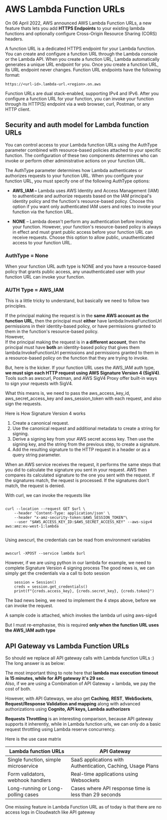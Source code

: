 # AWS Lambda Function URLs

On 06 April 2022, AWS announced AWS Lambda Function URLs, a new feature thats lets you add **HTTPS Endpoints** to your existing lambda functions and optionally configure Cross-Origin Resource Sharing (CORS) headers.

A function URL is a dedicated HTTPS endpoint for your Lambda function. You can create and configure a function URL through the Lambda console or the Lambda API. When you create a function URL, Lambda automatically generates a unique URL endpoint for you. Once you create a function URL, its URL endpoint never changes. Function URL endpoints have the following format:
```text
https://<url-id>.lambda-url.<region>.on.aws
```
Function URLs are dual stack-enabled, supporting IPv4 and IPv6. After you configure a function URL for your function, you can invoke your function through its HTTP(S) endpoint via a web browser, curl, Postman, or any HTTP client.

## Security and auth model for Lambda function URLs

You can control access to your Lambda function URLs using the AuthType parameter combined with resource-based policies attached to your specific function. The configuration of these two components determines who can invoke or perform other administrative actions on your function URL.

The AuthType parameter determines how Lambda authenticates or authorizes requests to your function URL. When you configure your function URL, you must specify one of the following AuthType options:

* **AWS_IAM –** Lambda uses AWS Identity and Access Management (IAM) to authenticate and authorize requests based on the IAM principal's identity policy and the function's resource-based policy. Choose this option if you want only authenticated IAM users and roles to invoke your function via the function URL.

* **NONE** – Lambda doesn't perform any authentication before invoking your function. However, your function's resource-based policy is always in effect and must grant public access before your function URL can receive requests. Choose this option to allow public, unauthenticated access to your function URL.

### AuthType = None

When your function URL auth type is NONE and you have a resource-based policy that grants public access, any unauthenticated user with your function URL can invoke your function.


### AUTH Type = AWS_IAM

This is a little tricky to understand, but basically we need to follow two principles.

If the principal making the request is in the **same AWS account as the function URL**, then the principal must **either** have lambda:InvokeFunctionUrl permissions in their identity-based policy, or have permissions granted to them in the function's resource-based policy.  
However,  
If the principal making the request is in **a different account**, then the principal must have **both** an identity-based policy that gives them lambda:InvokeFunctionUrl permissions and permissions granted to them in a resource-based policy on the function that they are trying to invoke. 

But, here is the kicker. If your function URL uses the AWS_IAM auth type, **we must sign each HTTP request using AWS Signature Version 4 (SigV4)**.  
Tools such as awscurl, Postman, and AWS SigV4 Proxy offer built-in ways to sign your requests with SigV4.

What this means is, we need to pass the  aws_access_key_id, aws_secret_access_key and aws_session_token with each request, and also sign the requests.  

Here is How Signature Version 4 works
1. Create a canonical request.
2. Use the canonical request and additional metadata to create a string for signing.
3. Derive a signing key from your AWS secret access key. Then use the signing key, and the string from the previous step, to create a signature.
4. Add the resulting signature to the HTTP request in a header or as a query string parameter.

When an AWS service receives the request, it performs the same steps that you did to calculate the signature you sent in your request. AWS then compares its calculated signature to the one you sent with the request. If the signatures match, the request is processed. If the signatures don't match, the request is denied.

With curl, we can invoke the requests like 
```text

curl --location --request GET $url \
    --header 'Content-Type: application/json' \
    --header "x-amz-security-token:$AWS_SESSION_TOKEN"\
    --user "$AWS_ACCESS_KEY_ID:$AWS_SECRET_ACCESS_KEY" --aws-sigv4 aws:amz:eu-west-1:lambda
  
```

Using awscurl, the credentials can be read from environment variables
```text

awscurl -XPOST --service lambda $url

```

However, if we are using python in our lambda for example, we need to complete Signature Version 4 signing process
The good news is, we can simply get the credentials via a call to boto session

```text
    session = Session()
    creds = session.get_credentials()
    print(f"{creds.access_key}, {creds.secret_key}, {creds.token}")
```

The bad news being, we need to implement the 4 steps above, before we can invoke the request.

A sample code is attached, which invokes the lambda url using aws-sigv4

But I must re-emphasise, this is required **only when the function URL uses the AWS_IAM auth type**

## API Gateway vs Lambda Function URLs
So should we replace all API gateway calls with Lambda function URLs :)
The long answer is as below:

The most important thing to note here that **lambda max execution timeout is 15 minutes, while for API gateway it's 29 sec**.  
Also, if we are using a Combination of API Gateway + lambda, we pay the cost of both. 

However, with API Gateways, we also get **Caching**, **REST**, **WebSockets**, **Request/Response Validation and mapping** along with advanced authorizations using **Cognito, API keys, Lambda authorizers**

**Requests Throttling** is an interesting comparison, because API gateway supports it inherently, 
while in Lambda function urls, we can only do a basic request throttling using Lambda reserve concurrency.

Here is the use case matrix

| Lambda function URLs | API Gateway |
| --- |---|
| Single function, simple microservice | SaaS applications with Authentication, Caching, Usage Plans |
| Form validators, webhook handlers | Real-time applications using Websockets |
| Long-running or Long-polling cases | Cases where API response time is less than 29 seconds |

One missing feature in Lambda Function URL as of today is that there are no access logs in Cloudwatch like API gateway